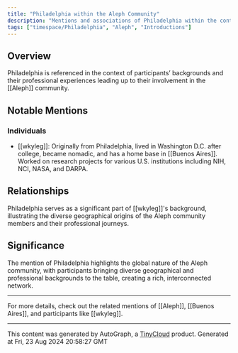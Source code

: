 ```yaml
---
title: "Philadelphia within the Aleph Community"
description: "Mentions and associations of Philadelphia within the context of the Aleph community introductions"
tags: ["timespace/Philadelphia", "Aleph", "Introductions"]
---
```


## Overview
Philadelphia is referenced in the context of participants’ backgrounds and their professional experiences leading up to their involvement in the [[Aleph]] community.

## Notable Mentions

### Individuals
- [[wkyleg]]: Originally from Philadelphia, lived in Washington D.C. after college, became nomadic, and has a home base in [[Buenos Aires]]. Worked on research projects for various U.S. institutions including NIH, NCI, NASA, and DARPA.

## Relationships
Philadelphia serves as a significant part of [[wkyleg]]'s background, illustrating the diverse geographical origins of the Aleph community members and their professional journeys.

## Significance
The mention of Philadelphia highlights the global nature of the Aleph community, with participants bringing diverse geographical and professional backgrounds to the table, creating a rich, interconnected network.

---

For more details, check out the related mentions of [[Aleph]], [[Buenos Aires]], and participants like [[wkyleg]].

---
This content was generated by AutoGraph, a [TinyCloud](https://tinycloud.xyz/) product.
Generated at Fri, 23 Aug 2024 20:58:27 GMT